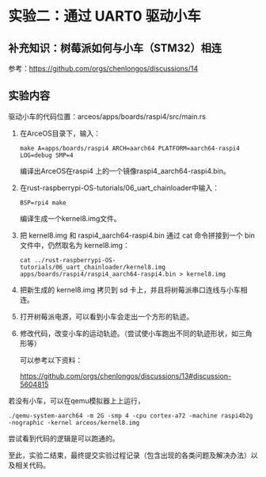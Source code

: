# 实验二：通过 UART0 驱动小车

## 补充知识：树莓派如何与小车（STM32）相连

参考：<https://github.com/orgs/chenlongos/discussions/14>

## 实验内容

驱动小车的代码位置：arceos/apps/boards/raspi4/src/main.rs

1. 在ArceOS目录下，输入：

   ```shell
   make A=apps/boards/raspi4 ARCH=aarch64 PLATFORM=aarch64-raspi4 LOG=debug SMP=4
   ```

   编译出ArceOS在raspi4 上的一个镜像raspi4_aarch64-raspi4.bin。

2. 在rust-raspberrypi-OS-tutorials/06_uart_chainloader中输入：

   ```shell
   BSP=rpi4 make
   ```

   编译生成一个kernel8.img文件。

3. 把 kernel8.img 和 raspi4_aarch64-raspi4.bin 通过 cat 命令拼接到一个 bin 文件中，仍然取名为 kernel8.img：

   ```
   cat ../rust-raspberrypi-OS-tutorials/06_uart_chainloader/kernel8.img apps/boards/raspi4/raspi4_aarch64-raspi4.bin > kernel8.img
   ```

4. 把新生成的 kernel8.img 拷贝到 sd 卡上，并且将树莓派串口连线与小车相连。
   
5. 打开树莓派电源，可以看到小车会走出一个方形的轨迹。
   
6. 修改代码，改变小车的运动轨迹。（尝试使小车跑出不同的轨迹形状，如三角形等）

   可以参考以下资料：
   
   <https://github.com/orgs/chenlongos/discussions/13#discussion-5604815>

 若没有小车，可以在qemu模拟器上上运行，

 ```shell
 ./qemu-system-aarch64 -m 2G -smp 4 -cpu cortex-a72 -machine raspi4b2g -nographic -kernel arceos/kernel8.img
 ```
 
 尝试看到代码的逻辑是可以跑通的。  

   
至此，实验二结束，最终提交实验过程记录（包含出现的各类问题及解决办法）以及相关代码。




